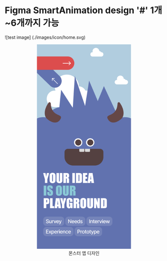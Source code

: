 # Figma SmartAnimation design '#' 1개~6개까지 가능

![test image] (./images/icon/home.svg)

<figure style='text-align: center;'>
<img src="./images/iPhone 13 mini - 2.png" alt="monster app" style="width:300px; border=radius:20px">
<figcaption>몬스터 앱 디자인</figcaption>
<figure>